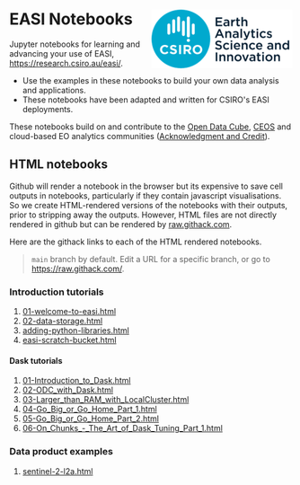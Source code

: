# EASI Notebooks <img align="right" src="../resources/csiro_easi_logo.png">

Jupyter notebooks for learning and advancing your use of EASI, https://research.csiro.au/easi/.

- Use the examples in these notebooks to build your own data analysis and applications.
- These notebooks have been adapted and written for CSIRO's EASI deployments.

These notebooks build on and contribute to the [Open Data Cube](https://github.com/opendatacube), [CEOS](https://ceos.org) and cloud-based EO analytics communities ([Acknowledgment and Credit](../README.md#Acknowledgment-and-Credit)).

## HTML notebooks

Github will render a notebook in the browser but its expensive to save cell outputs in notebooks, particularly if they contain javascript visualisations.
So we create HTML-rendered versions of the notebooks with their outputs, prior to stripping away the outputs.
However, HTML files are not directly rendered in github but can be rendered by [raw.githack.com](https://raw.githack.com).

Here are the githack links to each of the HTML rendered notebooks.

> `main` branch by default. Edit a URL for a specific branch, or go to https://raw.githack.com/.

### Introduction tutorials
1. [01-welcome-to-easi.html](https://raw.githack.com/csiro-easi/easi-notebooks/main/html/tutorials/01-welcome-to-easi.html)
1. [02-data-storage.html](https://raw.githack.com/csiro-easi/easi-notebooks/main/html/tutorials/02-data-storage.html)
1. [adding-python-libraries.html](https://raw.githack.com/csiro-easi/easi-notebooks/main/html/tutorials/adding-python-libraries.html)
1. [easi-scratch-bucket.html](https://raw.githack.com/csiro-easi/easi-notebooks/main/html/tutorials/easi-scratch-bucket.html)

#### Dask tutorials
1. [01-Introduction_to_Dask.html](https://raw.githack.com/csiro-easi/easi-notebooks/main/html/tutorials/dask/01-Introduction_to_Dask.html)
1. [02-ODC_with_Dask.html](https://raw.githack.com/csiro-easi/easi-notebooks/main/html/tutorials/dask/02-ODC_with_Dask.html)
1. [03-Larger_than_RAM_with_LocalCluster.html](https://raw.githack.com/csiro-easi/easi-notebooks/main/html/tutorials/dask/03-Larger_than_RAM_with_LocalCluster.html)
1. [04-Go_Big_or_Go_Home_Part_1.html](https://raw.githack.com/csiro-easi/easi-notebooks/main/html/tutorials/dask/04-Go_Big_or_Go_Home_Part_1.html)
1. [05-Go_Big_or_Go_Home_Part_2.html](https://raw.githack.com/csiro-easi/easi-notebooks/main/html/tutorials/dask/05-Go_Big_or_Go_Home_Part_2.html)
1. [06-On_Chunks_-_The_Art_of_Dask_Tuning_Part_1.html](https://raw.githack.com/csiro-easi/easi-notebooks/main/html/tutorials/dask/06-On_Chunks_-_The_Art_of_Dask_Tuning_Part_1.html)

### Data product examples
1. [sentinel-2-l2a.html](https://raw.githack.com/csiro-easi/easi-notebooks/main/html/tutorials/data_products/sentinel-2-l2a.html)

